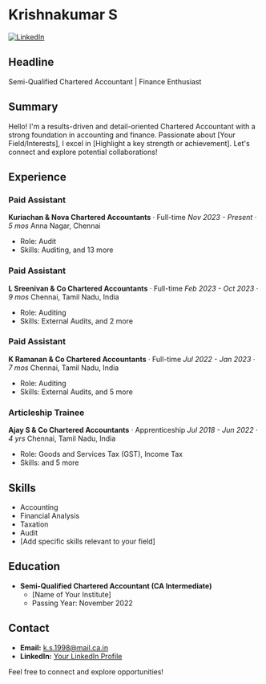 # Krishnakumar S

[![LinkedIn](https://img.shields.io/badge/LinkedIn-Connect-blue)](www.linkedin.com/in/krishnakumar-s-82626b281)

## Headline
Semi-Qualified Chartered Accountant | Finance Enthusiast

## Summary
Hello! I'm a results-driven and detail-oriented Chartered Accountant with a strong foundation in accounting and finance. Passionate about [Your Field/Interests], I excel in [Highlight a key strength or achievement]. Let's connect and explore potential collaborations!

## Experience

### Paid Assistant
**Kuriachan & Nova Chartered Accountants** · Full-time
*Nov 2023 - Present* · *5 mos*
Anna Nagar, Chennai
- Role: Audit
- Skills: Auditing, and 13 more

### Paid Assistant
**L Sreenivan & Co Chartered Accountants** · Full-time
*Feb 2023 - Oct 2023* · *9 mos*
Chennai, Tamil Nadu, India
- Role: Auditing
- Skills: External Audits, and 2 more

### Paid Assistant
**K Ramanan & Co Chartered Accountants** · Full-time
*Jul 2022 - Jan 2023* · *7 mos*
Chennai, Tamil Nadu, India
- Role: Auditing
- Skills: External Audits, and 5 more

### Articleship Trainee
**Ajay S & Co Chartered Accountants** · Apprenticeship
*Jul 2018 - Jun 2022* · *4 yrs*
Chennai, Tamil Nadu, India
- Role: Goods and Services Tax (GST), Income Tax
- Skills: and 5 more

## Skills
- Accounting
- Financial Analysis
- Taxation
- Audit
- [Add specific skills relevant to your field]

## Education
- **Semi-Qualified Chartered Accountant (CA Intermediate)**
  - [Name of Your Institute]
  - Passing Year: November 2022

## Contact
- **Email:** k.s.1998@mail.ca.in
- **LinkedIn:** [Your LinkedIn Profile](www.linkedin.com/in/krishnakumar-s-82626b281)

Feel free to connect and explore opportunities!
